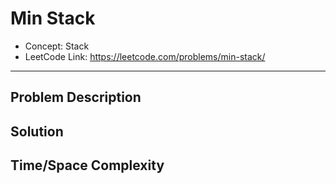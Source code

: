 # Min Stack

- Concept: Stack
- LeetCode Link: https://leetcode.com/problems/min-stack/

---

## Problem Description

## Solution

## Time/Space Complexity


